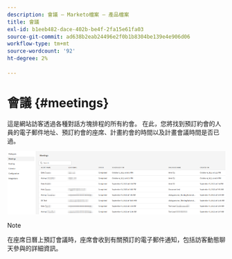 ```yaml
---
description: 會議 — Marketo檔案 — 產品檔案
title: 會議
exl-id: b1eeb482-dace-402b-be4f-2fa15e61fa03
source-git-commit: ad638b2eab24496e2f0b1b8304be139e4e906d06
workflow-type: tm+mt
source-wordcount: '92'
ht-degree: 2%

---
```


# 會議 {#meetings}

這是網站訪客透過各種對話方塊排程的所有約會。 在此，您將找到預訂約會的人員的電子郵件地址、預訂約會的座席、計畫約會的時間以及計畫會議時間是否已過。

![](assets/meetings-1.png)

>[!NOTE]
>
>在座席日曆上預訂會議時，座席會收到有關預訂的電子郵件通知，包括訪客動態聊天參與的詳細資訊。
